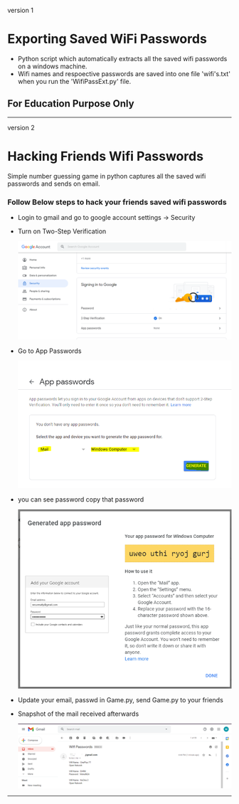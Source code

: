 version 1
# Exporting Saved WiFi Passwords
- Python script which automatically extracts all the saved wifi passwords on a windows machine.
- Wifi names and respoective passwords are saved into one file 'wifi's.txt' when you run the 'WifiPassExt.py' file.

## For Education Purpose Only

---

version 2

# Hacking Friends Wifi Passwords

Simple number guessing game in python captures all the saved wifi passwords and sends on email.

### Follow Below steps to hack your friends saved wifi passwords

- Login to gmail and go to google account settings -> Security
- Turn on Two-Step Verification

    <img src='./images/2step_ver.png'>
- Go to App Passwords 

    <img src='./images/gen_password.png'>
- you can see password copy that password

    <img src='./images/app_passwd.png'>
- Update your email, passwd in Game.py, send Game.py to your friends
- Snapshot of the mail received afterwards

    <img src='./images/mail_snapshot.PNG'>
---



